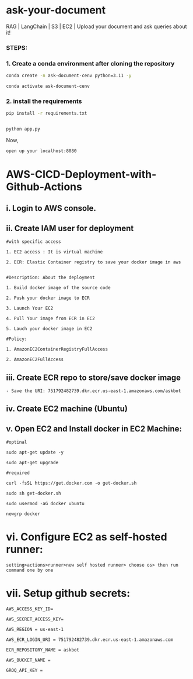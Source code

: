 # ask-your-document
RAG | LangChain | S3 | EC2 | Upload your document and ask queries about it!

### STEPS:


### 1. Create a conda environment after cloning the repository

```bash
conda create -n ask-document-cenv python=3.11 -y
```

```bash
conda activate ask-document-cenv
```


### 2. install the requirements
```bash
pip install -r requirements.txt
```


```bash

python app.py
```

Now,
```bash
open up your localhost:8080
```



# AWS-CICD-Deployment-with-Github-Actions

## i. Login to AWS console.

## ii. Create IAM user for deployment

	#with specific access

	1. EC2 access : It is virtual machine

	2. ECR: Elastic Container registry to save your docker image in aws


	#Description: About the deployment

	1. Build docker image of the source code

	2. Push your docker image to ECR

	3. Launch Your EC2 

	4. Pull Your image from ECR in EC2

	5. Lauch your docker image in EC2

	#Policy:

	1. AmazonEC2ContainerRegistryFullAccess

	2. AmazonEC2FullAccess

	
## iii. Create ECR repo to store/save docker image
    - Save the URI: 751792482739.dkr.ecr.us-east-1.amazonaws.com/askbot

	
## iv. Create EC2 machine (Ubuntu) 

## v. Open EC2 and Install docker in EC2 Machine:
	
	
	#optinal

	sudo apt-get update -y

	sudo apt-get upgrade
	
	#required

	curl -fsSL https://get.docker.com -o get-docker.sh

	sudo sh get-docker.sh

	sudo usermod -aG docker ubuntu

	newgrp docker
	
# vi. Configure EC2 as self-hosted runner:
    setting>actions>runner>new self hosted runner> choose os> then run command one by one


# vii. Setup github secrets:

    AWS_ACCESS_KEY_ID=

    AWS_SECRET_ACCESS_KEY=

    AWS_REGION = us-east-1

    AWS_ECR_LOGIN_URI = 751792482739.dkr.ecr.us-east-1.amazonaws.com

    ECR_REPOSITORY_NAME = askbot

    AWS_BUCKET_NAME = 

    GROQ_API_KEY = 
